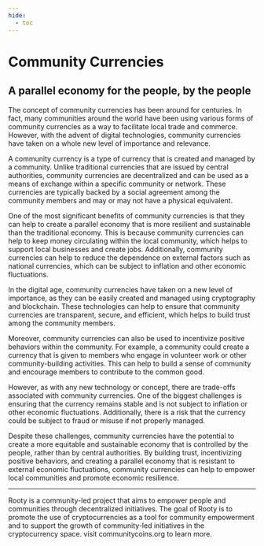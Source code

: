 ```yaml
---
hide:
  - toc
---
```


# Community Currencies

## A parallel economy for the people, by the people


The concept of community currencies has been around for centuries. In fact, many communities around the world have been using various forms of community currencies as a way to facilitate local trade and commerce. However, with the advent of digital technologies, community currencies have taken on a whole new level of importance and relevance.

A community currency is a type of currency that is created and managed by a community. Unlike traditional currencies that are issued by central authorities, community currencies are decentralized and can be used as a means of exchange within a specific community or network. These currencies are typically backed by a social agreement among the community members and may or may not have a physical equivalent.

One of the most significant benefits of community currencies is that they can help to create a parallel economy that is more resilient and sustainable than the traditional economy. This is because community currencies can help to keep money circulating within the local community, which helps to support local businesses and create jobs. Additionally, community currencies can help to reduce the dependence on external factors such as national currencies, which can be subject to inflation and other economic fluctuations.

In the digital age, community currencies have taken on a new level of importance, as they can be easily created and managed using cryptography and blockchain. These technologies can help to ensure that community currencies are transparent, secure, and efficient, which helps to build trust among the community members.

Moreover, community currencies can also be used to incentivize positive behaviors within the community. For example, a community could create a currency that is given to members who engage in volunteer work or other community-building activities. This can help to build a sense of community and encourage members to contribute to the common good.

However, as with any new technology or concept, there are trade-offs associated with community currencies. One of the biggest challenges is ensuring that the currency remains stable and is not subject to inflation or other economic fluctuations. Additionally, there is a risk that the currency could be subject to fraud or misuse if not properly managed.

Despite these challenges, community currencies have the potential to create a more equitable and sustainable economy that is controlled by the people, rather than by central authorities. By building trust, incentivizing positive behaviors, and creating a parallel economy that is resistant to external economic fluctuations, community currencies can help to empower local communities and promote economic resilience.


---

Rooty is a community-led project that aims to empower people and communities through decentralized initiatives.  The goal of Rooty is to promote the use of cryptocurrencies as a tool for community empowerment and to support the growth of community-led initiatives in the cryptocurrency space.  visit communitycoins.org to learn more.